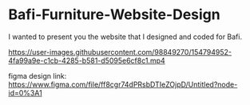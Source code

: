# Bafi-Furniture-Website-Design

I wanted to present you the website that I designed and coded for Bafi.

https://user-images.githubusercontent.com/98849270/154794952-4fa99a9e-c1cb-4285-b581-d5095e6cf8c1.mp4


figma design link: https://www.figma.com/file/ff8cgr74dPRsbDTIeZOjpD/Untitled?node-id=0%3A1
